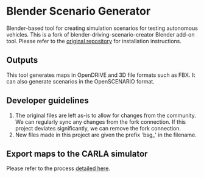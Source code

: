 # Blender Scenario Generator

Blender-based tool for creating simulation scenarios for testing autonomous vehicles. This is a fork of blender-driving-scenario-creator Blender add-on tool. Please refer to the [original repository](https://github.com/johschmitz/blender-driving-scenario-creator) for installation instructions.

## Outputs
This tool generates maps in OpenDRIVE and 3D file formats such as FBX. It can also generate scenarios in the OpenSCENARIO format. 

## Developer guidelines
1. The original files are left as-is to allow for changes from the community. We can regularly sync any changes from the fork connection. If this project deviates significantly, we can remove the fork connection.  
2. New files made in this project are given the prefix 'bsg_' in the filename.

## Export maps to the CARLA simulator
Please refer to the process [detailed here](https://github.com/johschmitz/blender-driving-scenario-creator/issues/23).

